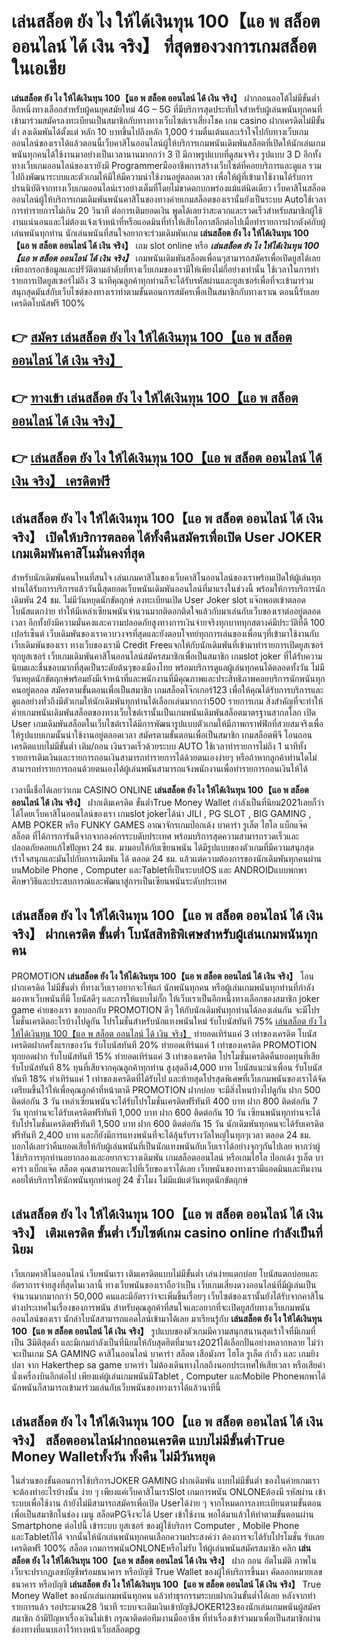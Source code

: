 # เล่นสล็อต ยัง ไง ให้ได้เงินทุน 100【แอ พ สล็อต ออนไลน์ ได้ เงิน จริง】  ที่สุดของวงการเกมสล็อตในเอเชีย

**เล่นสล็อต ยัง ไง ให้ได้เงินทุน 100【แอ พ สล็อต ออนไลน์ ได้ เงิน จริง】** ฝากถอนออโต้ไม่มีขั้นต่ำ  อีกหนึ่งทางเลือกสำหรับผู้คนยุคสมัยใหม่ 4G – 5G ที่มีบริการสุดประทับใจสำหรับผู้เล่นพนันทุกคนที่เข้ามาร่วมสมัครลงทะเบียนเป็นสมาชิกกับทางทางเว็บไซต์เราเสี่ยงโชค เกม casino  ฝากเครดิตไม่มีขั้นต่ำ ลงเดิมพันได้ตั้งแต่ หลัก 10 บาทขึ้นไปถึงหลัก 1,000 ร่วมตื่นเต้นและเร้าใจไปกับทางเว็บเกมออนไลน์ของเราได้แล้วตอนนี้เว็บคาสิโนออนไลน์ผู้ให้บริการเกมพนันเดิมพันสล็อตที่เปิดให้นักเล่นเกมพนันทุกคนได้ใช้งานมาอย่างเป็นเวลานานมากกว่า 3 ปี มีภาพรูปแบบที่ดูสมจจริง รูปแบบ 3 D
อีกทั้งทางเว็บเกมออนไลน์ของเรายังมี Programmerมืออาชีพการสร้างเว็บไซต์ที่คอยบริการและดูแล  รวมไปถึงพัฒนาระบบและตัวเกมให้มีให้มีความน่าใช้งานอยู่ตลอดเวลา เพื่อให้ผู้ที่เข้ามาใช้งานได้รับการปรนนิบัติจากทางเว็บเกมออนไลน์เราอย่างเต็มที่โดยไม่ขาดตกบกพร่องแม้แต่นิดเดียว เว็บคาสิโนสล็อตออนไลน์ผู้ให้บริการเกมเดิมพันพนันคาสิโนของทางค่ายเกมสล็อตของเรานั้นยังเป็นระบบ Autoใช้เวลาการทำรายการไม่เกิน 20 วินาที ต่อการเติมยอดเงิน พูดได้เลยว่าสะดวกและรวดเร็วสำหรับสมาชิกผู้ใช้งานแน่นอนและไม่ต้องแจ้งเจ้าหน้าที่หรือแอดมินที่ทำให้เสียโอกาสอีกต่อไปเมื่อทำรายการฝากตังค์กับผู้เล่นพนันทุกท่าน
นักเล่นพนันที่สนใจอยากจะร่วมเดิมพันเกม **เล่นสล็อต ยัง ไง ให้ได้เงินทุน 100【แอ พ สล็อต ออนไลน์ ได้ เงิน จริง】** เกม slot online หรือ ***เล่นสล็อต ยัง ไง ให้ได้เงินทุน 100【แอ พ สล็อต ออนไลน์ ได้ เงิน จริง】*** เกมพนันเดิมพันสล็อตเพื่อนๆสามารถสมัครเพื่อเปิดยูสได้เลยเพียงกรอกข้อมูลและปรัวัติตามลำดับที่ทางเว็บเกมของเรามีให้เพียงไม่กี่อย่างเท่านั้น ใช้เวลาในการทำรายการเปิดยูสเซอร์ไม่ถึง 3 นาทีคุณลูกค้าทุกท่านก็จะได้รับรหัสผ่านและยูสเซอร์เพื่อที่จะเข้ามาร่วมสนุกสุดมันส์กับเว็บไซต์ของทางเราทำตามขั้นตอนการสมัครเพื่อเป็นสมาชิกกับทางเราณ ตอนนี้รับเลยเครดิตโบนัสฟรี 100%

## 👉 [สมัคร เล่นสล็อต ยัง ไง ให้ได้เงินทุน 100【แอ พ สล็อต ออนไลน์ ได้ เงิน จริง】](https://archa888.com/)
## 👉 [ทางเข้า เล่นสล็อต ยัง ไง ให้ได้เงินทุน 100【แอ พ สล็อต ออนไลน์ ได้ เงิน จริง】](https://archa888.com/)
## 👉 [เล่นสล็อต ยัง ไง ให้ได้เงินทุน 100【แอ พ สล็อต ออนไลน์ ได้ เงิน จริง】 เครดิตฟรี](https://archa888.com/)

## เล่นสล็อต ยัง ไง ให้ได้เงินทุน 100【แอ พ สล็อต ออนไลน์ ได้ เงิน จริง】 เปิดให้บริการตลอด ได้ทั้งคืนสมัครเพื่อเปิด User JOKER เกมเดิมพันคาสิโนมั่นคงที่สุด

สำหรับนักเดิมพันคนไหนที่สนใจ เล่นเกมคาสิโนของเว็บคาสิโนออนไลน์ของเราพร้อมเปิดให้ผู้เล่นทุกท่านได้รับการบริการแล้ววันนี้สุดยอดเว็บพนันเดิมพันออนไลน์ที่มาแรงในช่วงนี้ พร้อมให้การบริการนักเดิมพัน 24 ชม. ไม่มีวันหยุดนักขัตฤกษ์ ลงทะเบียนเปิด User Joker slot แจ๊กพอตเข้าตลอด โบนัสแตกง่าย ทำให้มีเหล่าเซียนพนันจำนวนมากติดอกติดใจแล้วกับมาเล่นกับเว็บของเราต่ออยู่ตลอดเวลา อีกทั้งยังมีความมั่นคงและความปลอดภัยสูงทางการเงินจ่ายจริงทุกบาททุกสตางค์มีประวัติที่ดี 100 เปอร์เซ็นต์ เว็บเดิมพันของเราควบวงจรที่สุดและยังตอบโจทย์ทุกการเล่นของเพื่อนๆที่เข้ามาใช้งานกับเว็บเดิมพันของเรา
ทางเว็บของเรามี Credit Freeแจกให้กับนักเดิมพันที่เข้ามาทำรายการเปิดยูสเซอร์ทุกยูสเซอร์ เว็บเกมเดิมพันคาสิโนออนไลน์สมัครสมาชิกเพื่อเป็นสมาชิก เกมslot joker ที่ได้รับความนิยมและชื่นชอบมากที่สุดเป็นระดับต้นๆของเมืองไทย พร้อมบริการดูแลผู้เล่นทุกคนได้ตลอดทั้งวัน ไม่มีวันหยุดนักขัตฤกษ์พร้อมยังมีเจ้าหน้าที่และพนักงานที่มีคุณภาพและประสิทธิภาพคอยบริการนักพนันทุกคนอยู่ตลอด สมัครตามขั้นตอนเพื่อเป็นสมาชิก เกมสล็อตโจ๊กเกอร์123 เพื่อให้คุณได้รับการบริการและดูแลอย่างทั่วถึงมีตัวเกมให้นักเดิมพันทุกท่านได้เลือกเล่นมากกว่า500 รายการเกม
สิ่งสำคัญที่จะทำให้ค่ายเกมพนันเดิมพันสล็อตของทางเว็บไซต์เรานั้นเป็นเกมพนันเดิมพันสล็อตมาตรฐานสากลโลก เปิด User  เกมเดิมพันสล็อตในเว็บไซต์เราได้มีการพัฒนารูปแบบตัวเกมให้มีภาพกราฟฟิกที่สวยสมจริงเพื่อให้รูปแบบเกมนั้นน่าใช้งานอยู่ตลอดเวลา สมัครตามขั้นตอนเพื่อเป็นสมาชิก เกมสล็อตพีจี โอนถอนเครดิตแบบไม่มีขั้นต่ำ เติม/ถอน เงินรวดเร็วด้วยระบบ AUTO ใช้เวลาทำรายการไม่ถึง 1 นาทีทั้งรายการเติมเงินและรายการถอนเงินสามารถทำรายการได้ด้วยตนเองง่ายๆ หรือถ้าหากลูกค้าท่านใดไม่สามารถทำรายการถอนด้วยตนเองได้ผู้เล่นพนันสามารถแจ้งพนักงานเพื่อทำรายการถอนเงินให้ได้

เวลานี้เชื่อได้เลยว่าเกม CASINO ONLINE **เล่นสล็อต ยัง ไง ให้ได้เงินทุน 100【แอ พ สล็อต ออนไลน์ ได้ เงิน จริง】** ฝากเติมเครดิต ขั้นต่ำTrue Money Wallet กำลังเป็นที่นิยม2021เลยก็ว่าได้โดยเว็บคาสิโนออนไลน์ของเรา เกมslot jokerได้นำ  JILI , PG SLOT , BIG GAMING , AMB POKER หรือ FUNKY GAMES อาณาจักรเกมป๊อกเด้ง บาคาร่า รูเล็ต ไฮโล แบ็กแจ๊ค สล็อต ที่ได้การการันตีจากจากองค์กรระบดับประเทศ พร้อมบริการสุดความสามารถรวดเร็วและปลอดภัยคอยแก้ไขปัญหา 24 ชม. มามอบให้กับเซียนพนัน ได้มีรูปแบบของตัวเกมที่มีความสนุกสุดเร้าใจสนุกและมันไปกับการเดิมพัน ได้ ตลอด 24 ชม. แล้วแต่ความต้องการของนักเดิมพันทุกคนผ่านบนMobile Phone , Computer และTabletที่เป็นระบบIOS และ ANDROIDแบบพกพา ศึกษาวิธีและประสบการณ์และพัฒนาสู่การเป็นเซียนพนันระดับประเทศ

## เล่นสล็อต ยัง ไง ให้ได้เงินทุน 100【แอ พ สล็อต ออนไลน์ ได้ เงิน จริง】 ฝากเครดิต ขั้นต่ำ โบนัสสิทธิพิเศษสำหรับผู้เล่นเกมพนันทุกคน

 PROMOTION  **เล่นสล็อต ยัง ไง ให้ได้เงินทุน 100【แอ พ สล็อต ออนไลน์ ได้ เงิน จริง】** โอนฝากเครดิต ไม่มีขั้นต่ำ ที่ทางเว็บเราอยากจะให้แก่  นักพนันทุกคน หรือผู้เล่นเกมพนันทุกท่านที่กำลังมองหาเว็บพนันที่มี โบนัสดีๆ และการให้แบบไม่กั๊ก ให้เว็บเราเป็นอีกหนึ่งทางเลือกของสมาชิก joker game ค่ายของเรา ขอบอกกับ PROMOTION ดีๆ ให้กับนักเดิมพันทุกท่านได้ลองเล่นกัน จะมีโปรโมชั่นเครดิตอะไรบ้างไปดูกัน
โปรโมชั่นสำหรับนักแทงพนันใหม่ รับโบนัสทันที 75% [เล่นสล็อต ยัง ไง ให้ได้เงินทุน 100【แอ พ สล็อต ออนไลน์ ได้ เงิน จริง】](https://archa888.com/) ทำยอดเทิร์นแค่ 3 เท่าของเครดิต
โบนัสเครดิตฝากครั้งแรกของวัน รับโบนัสทันที 20% ทำยอดเทิร์นแค่ 1 เท่าของเครดิต
 PROMOTION ทุกยอดฝาก รับโบนัสทันที 15% ทำยอดเทิร์นแค่ 3 เท่าของเครดิต
โปรโมชั่นเครดิตคืนยอดทุนที่เสีย รับโบนัสทันที 8% ทุนที่เสียจากคุณลูกค้าทุกท่าน สูงสุดถึง4,000 บาท
โบนัสแนะนำเพื่อน รับโบนัสทันที 18% ทำเทิร์นแค่ 1 เท่าของเครดิตที่ได้รับไป
และท้ายสุดโปรสุดพิเศษที่เว็บเกมพนันของเราได้จัดเตรียมขึ้นไว้ให้เพื่อคุณลูกค้าที่หน้าตาดี  PROMOTION ฝากบ่อย จะมีสิ่งไหนบ้างไปดูกัน
ฝาก 500 ติดต่อกัน 3 วัน เหล่าเซียนพนันจะได้รับโปรโมชั่นเครดิตฟรีทันที 400 บาท
ฝาก 800 ติดต่อกัน 7 วัน ทุกท่านจะได้รับเครดิตฟรีทันที 1,000 บาท
ฝาก 600 ติดต่อกัน 10 วัน เซียนพนันทุกท่านจะได้รับโปรโมชั่นเครดิตฟรีทันที 1,500 บาท
ฝาก 600 ติดต่อกัน 15 วัน นักเดิมพันทุกคนจะได้รับเครดิตฟรีทันที 2,400 บาท
และก็ยังมีการแทงพนันที่จะได้ลุ้นรับรางวัลใหญ่ในทุกๆเวลา ตลอด 24 ชม. บอกได้เลยว่าคืนยอดเสียให้กับผู้เล่นพนันที่เป็นนักแทงพนันกับเว็บเราได้อย่างจุกๆกันไปเลย หากว่าผู้ใช้บริการทุกท่านอยากลองและอยากจะวางเดิมพัน เกมสล็อตออนไลน์ หรือเกมไฮโล ป๊อกเด้ง รูเล็ต บาคาร่า แบ็กแจ๊ค สล็อต คุณสามารถแตะไปที่เว็บของเราได้เลย เว็บพนันของทางเรามีแอดมินและทีมงานคอยให้บริการให้นักพนันทุกท่านอยู่ 24 ชั่วโมง ไม่มีแม้แต่วันหยุดนักขัตฤกษ์

## เล่นสล็อต ยัง ไง ให้ได้เงินทุน 100【แอ พ สล็อต ออนไลน์ ได้ เงิน จริง】 เติมเครดิต ขั้นต่ำ  เว็บไซต์เกม casino online กำลังเป็นที่นิยม

เว็บเกมคาสิโนออนไลน์ เว็บพนันเรา เติมเครดิตแบบไม่มีขั้นต่ำ เล่นง่ายแตกบ่อย โบนัสแตกบ่อยและอัตราการจ่ายสูงที่สุดในเวลานี้ ทางเว็บพนันของเราถือว่าเป็น เว็บเกมเสี่ยงดวงออนไลน์ที่มีผู้เล่นเป็นจำนวนมากมากกว่า 50,000 คนและมีอัตราว่าจะเพิ่มขึ้นเรื่อยๆ เว็บไซต์ของเรานั้นยังได้รับจากคาสิโนต่างประเทศในเรื่องของการพนัน สำหรับคุณลูกค้าที่สนใจและอยากที่จะเปิดยูสกับทางเว็บเกมพนันออนไลน์ของเรา นักล่าโบนัสสามารถแอดไลน์เข้ามาได้เลย
	มาเรียนรู้กับ **เล่นสล็อต ยัง ไง ให้ได้เงินทุน 100【แอ พ สล็อต ออนไลน์ ได้ เงิน จริง】** รูปแบบของตัวเกมมีความสนุกสนานสุดเร้าใจที่มีเกมที่เป็น 3มิติสุดล้ำ และมีเกมกำลังเป็นที่นิยมให้กับสุดฮิตที่มาแรง2021ได้เลือกปั่นอย่างหลากหลาย  ไม่ว่าจะเป็นเกม SA GAMING คาสิโนออนไลน์ บาคาร่า สล็อต เสือมังกร ไฮโล รูเล็ต กำถั่ว และ เกมยิงปลา จาก Hakerthep sa game บาคาร่า ไม่ต้องเดินทางไกลถึงนอกประเทศให้เสียเวลา หรือเสียค่านั่งเครื่องบินอีกต่อไป เพียงแค่ผู้เล่นเกมพนันมีTablet , Computer และMobile Phoneพกพาได้นักพนันก็สามารถเข้ามาร่วมเล่นกับเว็บพนันของทางเราได้แล้วนาทีนี้

## เล่นสล็อต ยัง ไง ให้ได้เงินทุน 100【แอ พ สล็อต ออนไลน์ ได้ เงิน จริง】 สล็อตออนไลน์ฝากถอนเครดิต แบบไม่มีขั้นต่ำTrue Money Walletทั้งวัน ทั้งคืน ไม่มีวันหยุด

ในส่วนของขั้นตอนการใช้บริการJOKER GAMING ฝากเดิมพัน แบบไม่มีขั้นต่ำ ของในค่ายเกมเรา จะต้องทำอะไรบ้างนั้น ง่าย ๆ เพียงแค่เว็บคาสิโนเราSlot เกมการพนัน ONLONEต้องมี รหัสผ่าน เข้าระบบเพื่อใช้งาน ถ้ายังไม่มีสามารถสมัครเพื่อเปิด Userได้ง่าย ๆ จากโหมดการลงทะเบียนตามขั้นตอนเพื่อเป็นสมาชิกในช่อง เมนู สล็อตPGจึงจะได้ User เข้าใช้งาน พอได้มาแล้วให้ทำตามขั้นตอนผ่าน Smartphone ต่อไปนี้
เข้าระบบ ยูสเซอร์  ของผู้ใช้บริการ Computer , Mobile Phone และTabletก็ได้
จากนั้นให้นักเล่นพนันทุกคนเลือกความประสงค์ว่า ต้องการจะได้รับโปรโมชั่น รับเลยเครดิตฟรี 100% สล็อต เกมการพนันONLONEหรือไม่รับ
ให้ผู้เล่นพนันสมัครสมาชิก คลิก **เล่นสล็อต ยัง ไง ให้ได้เงินทุน 100【แอ พ สล็อต ออนไลน์ ได้ เงิน จริง】** ฝาก ถอน  อัตโนมัติ ภาพในเว็บจะปรากฏเลขบัญชีพร้อมธนาคาร หรือบัญชี True Wallet ของผู้ให้บริการขึ้นมา
คัดลอกหมายเลขธนาคาร หรือบัญชี **เล่นสล็อต ยัง ไง ให้ได้เงินทุน 100【แอ พ สล็อต ออนไลน์ ได้ เงิน จริง】** True Money Wallet ของนักเล่นเกมพนันทุกคน แล้วทำธุรกรรมระบบฝากเงินขั้นต่ำได้เลย
หลังจากทำรายการแล้ว รอประมาณ28 วินาที ระบบจะเติมเงินเข้าบัญชีJOKER123ของนักเล่นเกมพนันผู้สมัครสมาชิก
ถ้ามีปัญหาเรื่องเงินไม่เข้า กรุณาติดต่อทีมงานมืออาชีพ ที่ทำเรื่องเข้าร่วมมาเพื่อเป็นสมาชิกผ่านช่องทางที่แนบเอาไว้ทางหน้าเว็บสล็อตpg



